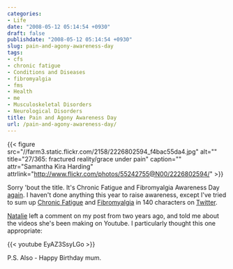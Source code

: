 ```yaml
---
categories:
- Life
date: "2008-05-12 05:14:54 +0930"
draft: false
publishdate: "2008-05-12 05:14:54 +0930"
slug: pain-and-agony-awareness-day
tags:
- cfs
- chronic fatigue
- Conditions and Diseases
- fibromyalgia
- fms
- Health
- me
- Musculoskeletal Disorders
- Neurological Disorders
title: Pain and Agony Awareness Day
url: /pain-and-agony-awareness-day/
---
```


{{< figure src="//farm3.static.flickr.com/2158/2226802594_f4bac55da4.jpg" alt="" title="27/365: fractured reality/grace under pain" caption="" attr="Samantha Kira Harding" attrlink="http://www.flickr.com/photos/55242755@N00/2226802594/" >}}

Sorry 'bout the title. It's Chronic Fatigue and Fibromyalgia Awareness Day [again](//the.geekorium.com.au/bluehair). I haven't done anything this year to raise awareness, except I've tried to sum up [Chronic Fatigue](http://twitter.com/joshnunn/statuses/809079681) and [Fibromyalgia](http://twitter.com/joshnunn/statuses/809083353) in 140 characters on [Twitter](http://www.twitter.com "Twitter").

[Natalie](//the.geekorium.com.au/bluehair/#comment-122) left a comment on my post from two years ago, and told me about the videos she's been making on Youtube. I particularly thought this one appropriate:

{{< youtube EyAZ3SsyLGo >}}

P.S. Also - Happy Birthday mum.
